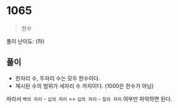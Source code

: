 # 1065
> 한수

풀이 난이도: (하)

## 풀이
 * 한자리 수, 두자리 수는 모두 한수이다.
 * 제시된 수의 범위가 세자리 수 까지이다. (1000은 한수가 아님)

따라서 `백의 자리` - `십의 자리` == `십의 자리` - `일의 자리` 여부만 파악하면 된다.